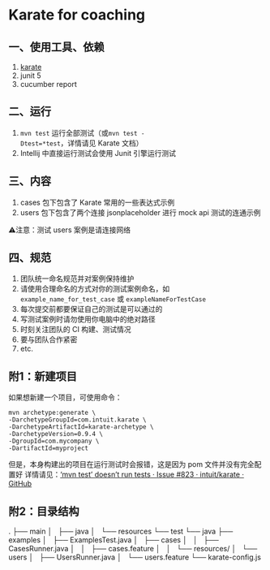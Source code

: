 # Karate for coaching
## 一、使用工具、依赖
1. [karate](https://intuit.github.io/karate/)
2. junit 5
3. cucumber report

## 二、运行
1. `mvn test` 运行全部测试（或`mvn test -Dtest=*test`，详情请见 Karate 文档）
2. Intellij 中直接运行测试会使用 Junit 引擎运行测试

## 三、内容
1. cases 包下包含了 Karate 常用的一些表达式示例
2. users 包下包含了两个连接 jsonplaceholder 进行 mock api 测试的连通示例

⚠️注意：测试 users 案例是请连接网络

## 四、规范
1. 团队统一命名规范并对案例保持维护
2. 请使用合理命名的方式对你的测试案例命名，如 `example_name_for_test_case` 或 `exampleNameForTestCase`
3. 每次提交前都要保证自己的测试是可以通过的
4. 写测试案例时请勿使用你电脑中的绝对路径
5. 时刻关注团队的 CI 构建、测试情况
6. 要与团队合作紧密
7. etc.

## 附1：新建项目
如果想新建一个项目，可使用命令：
```shell script
mvn archetype:generate \
-DarchetypeGroupId=com.intuit.karate \
-DarchetypeArtifactId=karate-archetype \
-DarchetypeVersion=0.9.4 \
-DgroupId=com.mycompany \
-DartifactId=myproject
```
但是，本身构建出的项目在运行测试时会报错，这是因为 pom 文件并没有完全配置好
详情请见：[‘mvn test’ doesn’t run tests · Issue #823 · intuit/karate · GitHub](https://github.com/intuit/karate/issues/823)

## 附2：目录结构
.
├── main
│   ├── java
│   └── resources
└── test
    └── java
        ├── examples
        │   ├── ExamplesTest.java
        │   ├── cases
        │   │   ├── CasesRunner.java
        │   │   ├── cases.feature
        │   │   └── resources/
        │   └── users
        │       ├── UsersRunner.java
        │       └── users.feature
        └── karate-config.js